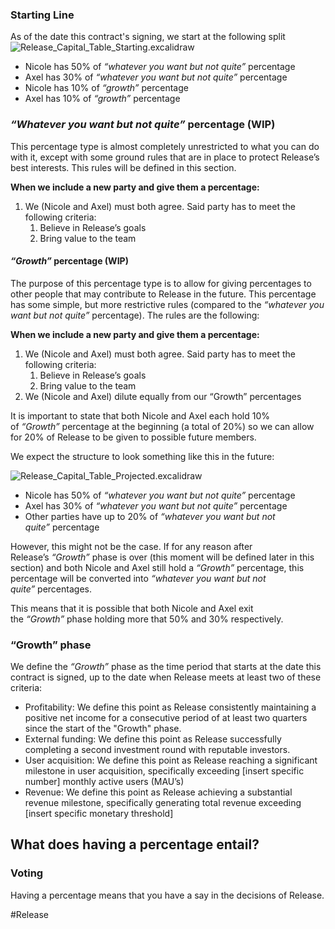 ### Starting Line

As of the date this contract's signing, we start at the following split
![Release_Capital_Table_Starting.excalidraw](../../Excalidraw/Release_Capital_Table_Starting.excalidraw.svg)
- Nicole has 50% of _“whatever you want but not quite”_ percentage
- Axel has 30% of _“whatever you want but not quite”_ percentage
- Nicole has 10% of _“growth”_ percentage
- Axel has 10% of _“growth”_ percentage

### _“Whatever you want but not quite”_ percentage (WIP)

This percentage type is almost completely unrestricted to what you can do with it, except with some ground rules that are in place to protect Release’s best interests. This rules will be defined in this section.

**When we include a new party and give them a percentage:**
1. We (Nicole and Axel) must both agree. Said party has to meet the following criteria:
    1. Believe in Release’s goals
    2. Bring value to the team

#### _“Growth”_ percentage (WIP)

The purpose of this percentage type is to allow for giving percentages to other people that may contribute to Release in the future. This percentage has some simple, but more restrictive rules (compared to the _“whatever you want but not quite”_ percentage). The rules are the following:

**When we include a new party and give them a percentage:**
1. We (Nicole and Axel) must both agree. Said party has to meet the following criteria:
    1. Believe in Release’s goals
    2. Bring value to the team
2. We (Nicole and Axel) dilute equally from our “Growth” percentages

It is important to state that both Nicole and Axel each hold 10% of _“Growth”_ percentage at the beginning (a total of 20%) so we can allow for 20% of Release to be given to possible future members.

We expect the structure to look something like this in the future:

![Release_Capital_Table_Projected.excalidraw](../../Excalidraw/Release_Capital_Table_Projected.excalidraw.svg)
- Nicole has 50% of _“whatever you want but not quite”_ percentage
- Axel has 30% of _“whatever you want but not quite”_ percentage
- Other parties have up to 20% of _“whatever you want but not quite”_ percentage

However, this might not be the case. If for any reason after Release’s _“Growth”_ phase is over (this moment will be defined later in this section) and both Nicole and Axel still hold a *“Growth”* percentage, this percentage will be converted into _“whatever you want but not quite”_ percentages.

This means that it is possible that both Nicole and Axel exit the _“Growth”_ phase holding more that 50% and 30% respectively.

### “Growth” phase

We define the _“Growth”_ phase as the time period that starts at the date this contract is signed, up to the date when Release meets at least two of these criteria:

- Profitability: We define this point as Release consistently maintaining a positive net income for a consecutive period of at least two quarters since the start of the "Growth" phase.
- External funding: We define this point as Release successfully completing a second investment round with reputable investors.
- User acquisition: We define this point as Release reaching a significant milestone in user acquisition, specifically exceeding [insert specific number] monthly active users (MAU’s)
- Revenue: We define this point as Release achieving a substantial revenue milestone, specifically generating total revenue exceeding [insert specific monetary threshold]

## What does having a percentage entail?

### Voting

Having a percentage means that you have a say in the decisions of Release.

#Release